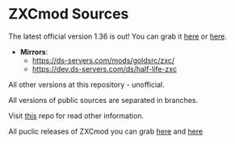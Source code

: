 # ZXCmod Sources

The latest official version 1.36 is out! You can grab it [here](https://github.com/ZXCmod/ZXCmod/releases/tag/1.36) or [here](http://www.moddb.com/mods/zxc-mod-133/downloads/zxc-mod-136-final). 

* **Mirrors**:
  *  https://ds-servers.com/mods/goldsrc/zxc/
  *  https://dev.ds-servers.com/ds/half-life-zxc

All other versions at this repository - unofficial.

All versions of public sources are separated in branches. 

Visit [this](https://github.com/ZXCmod/ZXCmod-info) repo for read other information. 

All puclic releases of ZXCmod you can grab [here](https://github.com/ZXCmod/ZXCmod/releases) and [here](http://mirror.epicm.org/pub/zxc_mod/)

